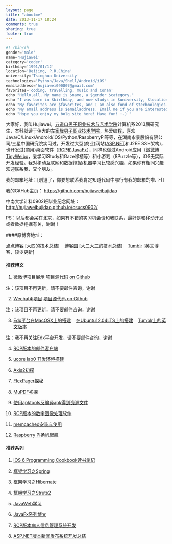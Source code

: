 ```yaml
---
layout: page
title: "aboutme"
date: 2013-11-17 18:24
comments: true
sharing: true
footer: true
---
```


```python
#! /bin/sh
gender='male'
name='Hujiawei'
category='coder'
birthday='1991/01/12'
location='Beijing, P.R.China'
university='Tsinghua University'
technologies='Python/Java/Shell/Android/iOS'
emailaddress='hujiawei090807@gmail.com'
favorites='coding, travelling, music and Conan'
echo "Hello,all. My name is $name, a $gender $category."
echo "I was born in $birthday, and now studys in $university, $location."
echo "My favorites are $favorites, and I am also fond of $technologies."
echo "My email address is $emailaddress. Email me if you are interested in $name."
echo "Hope you enjoy my bolg site here! Have fun! :-) "
```

大家好，我叫Hujiawei，[五道口男子职业技术与艺术学院](http://www.tsinghua.edu.cn/publish/th/index.html)计算机系2013届研究生，本科就读于伟大的[左家垅男子职业技术学院](http://www.csu.edu.cn/)，热爱编程，喜欢Java/C/Linux/Android/iOS/Python/RaspberryPi等等，在湖南永景股份有限公司/三星中国研究院实习过，开发过大型(商业)网站([ASP.NET](http://www.cnblogs.com/yinger/category/305399.html)和J2EE SSH架构)，也开发过(商用)桌面软件（[RCP](http://www.cnblogs.com/yinger/category/339483.html)和[JavaFx](http://www.cnblogs.com/yinger/category/372015.html)），同样也做过Android应用（[微微博TinyWeibo](http://hujiaweiyinger.diandian.com/post/2013-05-18/project_weiweibo)，爱学习iStudy和Gaze移植等）和小游戏（8Puzzle等），iOS无实际开发经验。我对移动互联网和数据挖掘/机器学习比较感兴趣，如果你有相同兴趣欢迎联系我，交个朋友。

我的邮箱地址：[别逗了，你要想联系我肯定知道代码中哪行有我的邮箱的啦. :-)]

我的GitHub主页： <https://github.com/hujiaweibujidao>

中南大学计科0902班毕业纪念网址：<http://hujiaweibujidao.github.io/csucs0902/>

PS：以后都会呆在北京，如果有不错的实习机会请和我联系，最好是和移动开发或者数据挖掘有关，谢谢！

####原博客地址：

[点点博客](http://hujiaweiyinger.diandian.com)  [大四的技术总结] &nbsp;&nbsp; [博客园](http://www.cnblogs.com/yinger)  [大二大三的技术总结]  &nbsp;&nbsp; [Tumblr](http://hujiawei.tumblr.com)  [英文博客，较少更新]

####  推荐博文

1. <a href="http://hujiaweiyinger.diandian.com/post/2013-05-18/project_weiweibo" target="_blank">微微博项目展示</a> [项目源代码 on Github](https://github.com/hujiaweibujidao/TinyWeibo)

注：该项目不再更新，请不要邮件咨询，谢谢

2. <a href="http://hujiaweiyinger.diandian.com/post/2013-05-24/project_wechat4j" target="_blank">Wechat4j项目</a> [项目源代码 on Github](https://github.com/hujiaweibujidao/WeChat4j)

注：该项目不再更新，请不要邮件咨询，谢谢

3. <a href="http://hujiaweiyinger.diandian.com/post/2013-07-16/edx_build_edx_platform" target="_blank">Edx平台在MacOSX上的搭建</a>&nbsp;&nbsp;&nbsp;&nbsp;<a href="http://hujiaweiyinger.diandian.com/post/2013-07-27/install_edx-platform_on_ubuntu12.04" target="_blank">在Ubuntu12.04LTS上的搭建</a>&nbsp;&nbsp;&nbsp;&nbsp;<a href="http://hujiawei.tumblr.com/post/56574509577/the-instructions-to-install-edx-platform-on-ubuntu12-04" target="_blank">Tumblr上的英文版本</a>

注：我不再关注Edx平台开发，请不要邮件咨询，谢谢

4. <a href="http://hujiaweiyinger.diandian.com/post/2013-05-18/project_rcp_mail_client" target="_blank">RCP版本的邮件客户端</a>

5. <a href="http://hujiaweiyinger.diandian.com/post/2013-05-18/build_ucore_lab_evironment" target="_blank">ucore lab0 开发环境搭建</a>

6. <a href="http://hujiaweiyinger.diandian.com/post/2013-05-31/axis2_first_try" target="_blank">Axis2初探</a>

7. <a href="http://hujiaweiyinger.diandian.com/post/2013-05-19/flexpager_search" target="_blank">FlexPager探秘</a>

8. <a href="http://hujiaweiyinger.diandian.com/post/2013-05-18/mupdf_first_try" target="_blank">MuPDF初探</a>

9. <a href="http://hujiaweiyinger.diandian.com/post/2013-05-19/apktool_apk" target="_blank">使用apktools反编译apk得到资源文件</a>
 
10. <a href="http://hujiaweiyinger.diandian.com/post/2013-05-18/project_rcp_digital_image_process" target="_blank">RCP版本的数字图像处理软件</a>

11. <a href="http://hujiaweiyinger.diandian.com/post/2013-09-09/memcached" target="_blank">memcached安装与使用</a>

12. <a href="http://hujiaweiyinger.diandian.com/post/2013-09-03/raspberrypi_start" target="_blank">Raspberry Pi扬帆起航</a>



####  推荐系列

1. <a href="http://hujiaweiyinger.diandian.com/post/2013-06-04/ios6_list" target="_blank">iOS 6 Programming Cookbook读书笔记</a>

2. <a href="http://www.cnblogs.com/yinger/category/317241.html" target="_blank">框架学习之Spring</a>

3. <a href="http://www.cnblogs.com/yinger/category/315885.html" target="_blank">框架学习之Hibernate</a>

4. <a href="http://www.cnblogs.com/yinger/category/311933.html" target="_blank">框架学习之Struts2</a>

5. <a href="http://www.cnblogs.com/yinger/category/312985.html" target="_blank">JavaWeb学习</a>

6. <a href="http://www.cnblogs.com/yinger/category/372015.html" target="_blank">JavaFx系列博文</a>

7. <a href="http://www.cnblogs.com/yinger/category/339483.html" target="_blank">RCP版本病人信息管理系统开发</a>

8. <a href="http://www.cnblogs.com/yinger/category/305399.html" target="_blank">ASP.NET版本新闻发布系统开发总结</a>


